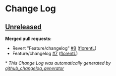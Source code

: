 # Change Log

## [Unreleased](https://github.com/dev-team-2017/management/tree/HEAD)

**Merged pull requests:**

- Revert "Feature/changelog" [\#8](https://github.com/dev-team-2017/management/pull/8) ([florentL](https://github.com/florentL))
- Feature/changelog [\#7](https://github.com/dev-team-2017/management/pull/7) ([florentL](https://github.com/florentL))



\* *This Change Log was automatically generated by [github_changelog_generator](https://github.com/skywinder/Github-Changelog-Generator)*